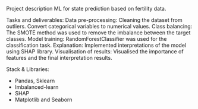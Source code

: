Project description
ML for state prediction based on fertility data.

Tasks and deliverables: 
Data pre-processing:
Cleaning the dataset from outliers.
Convert categorical variables to numerical values.
Class balancing:
The SMOTE method was used to remove the imbalance between the target classes.
Model training:
RandomForestClassifier was used for the classification task.
Explanation:
Implemented interpretations of the model using SHAP library.
Visualisation of results:
Visualised the importance of features and the final interpretation results.

Stack & Libraries:
- Pandas, Sklearn
- Imbalanced-learn 
- SHAP 
- Matplotlib and Seaborn
